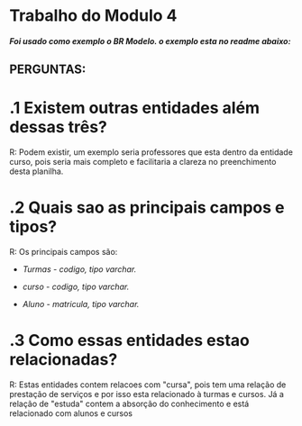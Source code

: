 # Trabalho do Modulo 4 
<h4><i>Foi usado como exemplo o <b>BR Modelo</b>. o exemplo esta no readme abaixo: </i></h4>
  <h2>PERGUNTAS:</h2>
  <h1>.1 Existem outras entidades além dessas três?</h1>
  <p>R: Podem existir, um exemplo seria professores que esta dentro da entidade curso, pois seria mais completo e
    facilitaria a clareza no preenchimento desta planilha.</p>
    <p></p>
    <h1>.2 Quais sao as principais campos e tipos?</h1>
    <p> R: Os principais campos são:
  <ul>
  <li><p><i>Turmas - codigo, tipo varchar.</i></p></li>
    <li><p><i>curso - codigo, tipo varchar.</i></p></li>
 <li><p><i>Aluno - matricula, tipo varchar.</i></p></li>
  </p>
  </ul>
  <h1>.3 Como essas entidades estao relacionadas?</h1>
  <p> R: Estas entidades contem relacoes com "cursa", pois tem uma relação de prestação de serviços e por isso esta relacionado à turmas e cursos.
Já a relação de "estuda" contem a absorção do conhecimento e está relacionado com alunos e cursos
  

